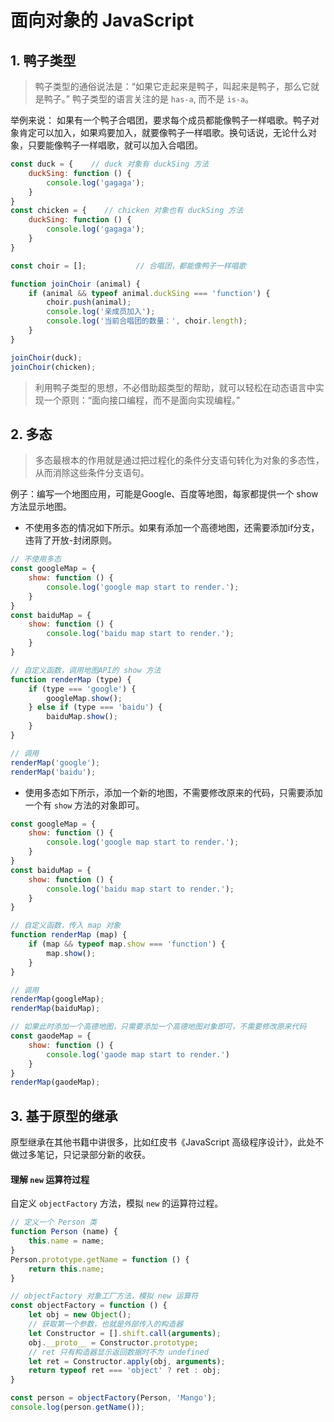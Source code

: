 # 面向对象的 JavaScript

## 1. 鸭子类型
> 鸭子类型的通俗说法是：“如果它走起来是鸭子，叫起来是鸭子，那么它就是鸭子。”
> 鸭子类型的语言关注的是 `has-a`, 而不是 `is-a`。

举例来说：
如果有一个鸭子合唱团，要求每个成员都能像鸭子一样唱歌。鸭子对象肯定可以加入，如果鸡要加入，就要像鸭子一样唱歌。换句话说，无论什么对象，只要能像鸭子一样唱歌，就可以加入合唱团。

```javascript
const duck = {    // duck 对象有 duckSing 方法
    duckSing: function () {
        console.log('gagaga');
    }
}
const chicken = {    // chicken 对象也有 duckSing 方法
    duckSing: function () {
        console.log('gagaga');
    }
}

const choir = [];           // 合唱团，都能像鸭子一样唱歌

function joinChoir (animal) {
    if (animal && typeof animal.duckSing === 'function') {
        choir.push(animal);
        console.log('亲成员加入');
        console.log('当前合唱团的数量：', choir.length);
    }
}

joinChoir(duck);
joinChoir(chicken);
```

> 利用鸭子类型的思想，不必借助超类型的帮助，就可以轻松在动态语言中实现一个原则：“面向接口编程，而不是面向实现编程。”

## 2. 多态
> 多态最根本的作用就是通过把过程化的条件分支语句转化为对象的多态性，从而消除这些条件分支语句。

例子：编写一个地图应用，可能是Google、百度等地图，每家都提供一个 show 方法显示地图。
- 不使用多态的情况如下所示。如果有添加一个高德地图，还需要添加if分支，违背了开放-封闭原则。

```javascript
// 不使用多态
const googleMap = {
    show: function () {
        console.log('google map start to render.');
    }
}
const baiduMap = {
    show: function () {
        console.log('baidu map start to render.');
    }
}

// 自定义函数，调用地图API的 show 方法
function renderMap (type) {
    if (type === 'google') {
        googleMap.show();
    } else if (type === 'baidu') {
        baiduMap.show();
    }
}

// 调用
renderMap('google');
renderMap('baidu');
```

- 使用多态如下所示，添加一个新的地图，不需要修改原来的代码，只需要添加一个有 `show` 方法的对象即可。

```javascript
const googleMap = {
    show: function () {
        console.log('google map start to render.');
    }
}
const baiduMap = {
    show: function () {
        console.log('baidu map start to render.');
    }
}

// 自定义函数，传入 map 对象
function renderMap (map) {
    if (map && typeof map.show === 'function') {
        map.show();
    }
}

// 调用
renderMap(googleMap);
renderMap(baiduMap);

// 如果此时添加一个高德地图，只需要添加一个高德地图对象即可，不需要修改原来代码
const gaodeMap = {
    show: function () {
        console.log('gaode map start to render.')
    }
}
renderMap(gaodeMap);
```

## 3. 基于原型的继承
原型继承在其他书籍中讲很多，比如红皮书《JavaScript 高级程序设计》，此处不做过多笔记，只记录部分新的收获。

#### 理解 `new` 运算符过程
自定义 `objectFactory` 方法，模拟 `new` 的运算符过程。

```javascript
// 定义一个 Person 类
function Person (name) {
    this.name = name;
}
Person.prototype.getName = function () {
    return this.name;
}

// objectFactory 对象工厂方法，模拟 new 运算符
const objectFactory = function () {
    let obj = new Object();
    // 获取第一个参数，也就是外部传入的构造器
    let Constructor = [].shift.call(arguments);
    obj.__proto__ = Constructor.prototype;
    // ret 只有构造器显示返回数据时不为 undefined
    let ret = Constructor.apply(obj, arguments);
    return typeof ret === 'object' ? ret : obj;
}

const person = objectFactory(Person, 'Mango');
console.log(person.getName());
```